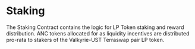# Staking

The Staking Contract contains the logic for LP Token staking and reward distribution. ANC tokens
allocated for as liquidity incentives are distributed pro-rata to stakers of the Valkyrie-UST
Terraswap pair LP token.
